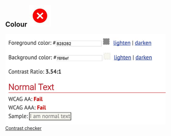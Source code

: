 ## Colour ![](images/cross.jpg)
 ![](images/colour-bad-2.jpg) 
[Contrast checker](webaim.org/resources/contrastchecker​)
